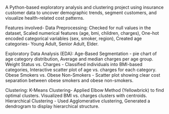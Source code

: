 A Python-based exploratory analysis and clustering project using insurance customer data to uncover demographic trends, segment customers, and visualize health-related cost patterns.

Features involved-
Data Preprocessing: Checked for null values in the dataset, Scaled numerical features (age, bmi, children, charges), One-hot encoded categorical variables (sex, smoker, region), Created age categories- Young Adult, Senior Adult, Elder.

Exploratory Data Analysis (EDA): Age-Based Segmentation - pie chart of age category distribution, Average and median charges per age group. Weight Status vs. Charges - Classified individuals into BMI-based categories, Interactive scatter plot of age vs. charges for each category. Obese Smokers vs. Obese Non-Smokers - Scatter plot showing clear cost separation between obese smokers and obese non-smokers.

Clustering: K-Means Clustering- Applied Elbow Method (Yellowbrick) to find optimal clusters. Visualized BMI vs. charges clusters with centroids. Hierarchical Clustering - Used Agglomerative clustering, Generated a dendrogram to display hierarchical structure.
